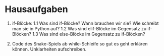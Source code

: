 # Hausaufgaben

1. if-Blöcke:
   1.1 Was sind if-Blöcke? Wann brauchen wir sie? Wie schreibt man sie in Python auf?
   1.2 Was sind elif-Blöcke im Gegensatz zu if-Blöcken?
   1.3 Was sind else-Blöcke im Gegensatz zu if-Blöcken?

2. Code des Snake-Spiels ab while-Schleife so gut es geht erklären können. Unklarheiten aufschreiben.
